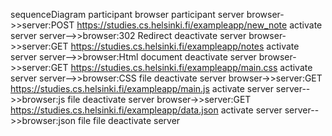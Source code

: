 sequenceDiagram
participant browser
participant server
browser->>server:POST https://studies.cs.helsinki.fi/exampleapp/new_note
activate server
server-->>browser:302 Redirect
 deactivate server
 browser->>server:GET https://studies.cs.helsinki.fi/exampleapp/notes
 activate server
 server-->>browser:Html document
 deactivate server
 browser->>server:GET https://studies.cs.helsinki.fi/exampleapp/main.css
 activate server
 server-->>browser:CSS file
 deactivate server
  browser->>server:GET https://studies.cs.helsinki.fi/exampleapp/main.js
 activate server
 server-->>browser:js file
 deactivate server
   browser->>server:GET https://studies.cs.helsinki.fi/exampleapp/data.json
 activate server
 server-->>browser:json file file
 deactivate server


